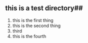 ## this is a test directory##

1. this is the first thing 
1. this is the second thing
1. third 
7. this is the fourth 
 

